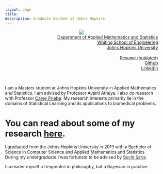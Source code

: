 ```yaml
---
layout: page
title: 
description: Graduate Student at Johns Hopkins
---
```

<div class="container">
	<div class = "span3">
		<div style="text-align:center"><img src ="assets/pics/Inked_joshua_agterberg_8-20.jpg"/>
		</div>
	</div>
	<div class = "span4">
		<div style="text-align:right">
		<a href="https://engineering.jhu.edu/ams/">Department of Applied Mathematics and Statistics</a><br/>
		<a href="https://engineering.jhu.edu/">Whiting School of Engineering</a><br/>
          	<a href="https://www.jhu.edu/">Johns Hopkins University</a><br/>
		<br/>
		<a href="{{ BASE_PATH }}/assets/AntonAlyakinResume.pdf">Resume (outdated)</a><br/>
		<a href = "https://github.com/alyakin314">Github</a><br/>
		<a href = "https://www.linkedin.com/in/anton-alyakin-64a58a9b/">LinkedIn</a><br/>
		</div>		
	</div>
</div>

<br/>
<br/>

I am a Masters student at Johns Hopkins University in Applied Mathematics and
Statistics.
I am advised by Professor Avanti Atheya. I also do research with  Professor 
[Carey Priebe](https://www.ams.jhu.edu/~priebe/).
My research interests primarily lie in the domains of Statistical Learning and
its applications to biomedical problems.
# You can read about some of my research [here](/pages/research.html).

I graduated from the Johns Hopkins University in 2019 with a Bachelor of Science
in Computer Science and Applied Mathematics and Statistics.
During my undergraduate I was fortunate to be advised by
[Suchi Saria](https://suchisaria.jhu.edu/).

I consider myself a frequentist in philosophy, but a Bayesian in practice.

